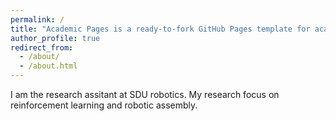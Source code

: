 ```yaml
---
permalink: /
title: "Academic Pages is a ready-to-fork GitHub Pages template for academic personal websites"
author_profile: true
redirect_from: 
  - /about/
  - /about.html
---
```


I am the research assitant at SDU robotics. My research focus on reinforcement learning and robotic assembly.

